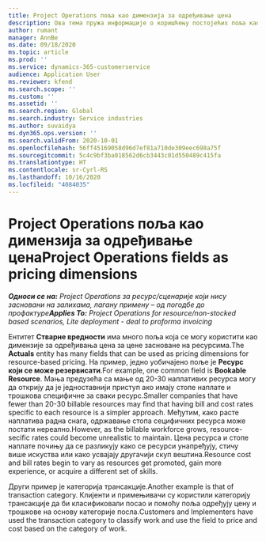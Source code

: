 ```yaml
---
title: Project Operations поља као димензија за одређивање цена
description: Ова тема пружа информације о коришћењу постојећих поља као димензија за одређивање цена у услузи Dynamics 365 Project Operations.
author: rumant
manager: AnnBe
ms.date: 09/18/2020
ms.topic: article
ms.prod: ''
ms.service: dynamics-365-customerservice
audience: Application User
ms.reviewer: kfend
ms.search.scope: ''
ms.custom: ''
ms.assetid: ''
ms.search.region: Global
ms.search.industry: Service industries
ms.author: suvaidya
ms.dyn365.ops.version: ''
ms.search.validFrom: 2020-10-01
ms.openlocfilehash: 56ff45169058d96d7ef81a710de309eec698a75f
ms.sourcegitcommit: 5c4c9bf3ba018562d6cb3443c01d550489c415fa
ms.translationtype: HT
ms.contentlocale: sr-Cyrl-RS
ms.lasthandoff: 10/16/2020
ms.locfileid: "4084035"
---
```

# <a name="project-operations-fields-as-pricing-dimensions"></a><span data-ttu-id="34a65-103">Project Operations поља као димензија за одређивање цена</span><span class="sxs-lookup"><span data-stu-id="34a65-103">Project Operations fields as pricing dimensions</span></span>

<span data-ttu-id="34a65-104">_**Односи се на:** Project Operations за ресурс/сценарије који нису засновани на залихама, лагану примену – од погодбе до профактуре_</span><span class="sxs-lookup"><span data-stu-id="34a65-104">_**Applies To:** Project Operations for resource/non-stocked based scenarios, Lite deployment - deal to proforma invoicing_</span></span>

<span data-ttu-id="34a65-105">Ентитет **Стварне вредности** има много поља која се могу користити као димензије за одређивања цена за цене засноване на ресурсима.</span><span class="sxs-lookup"><span data-stu-id="34a65-105">The **Actuals** entity has many fields that can be used as pricing dimensions for resource-based pricing.</span></span> <span data-ttu-id="34a65-106">На пример, једно уобичајено поље је **Ресурс који се може резервисати**.</span><span class="sxs-lookup"><span data-stu-id="34a65-106">For example, one common field is **Bookable Resource**.</span></span> <span data-ttu-id="34a65-107">Мања предузећа са мање од 20-30 наплативих ресурса могу да открију да је једноставнији приступ ако имају стопе наплате и трошкова специфичне за сваки ресурс.</span><span class="sxs-lookup"><span data-stu-id="34a65-107">Smaller companies that have fewer than 20-30 billable resources may find that having bill and cost rates specific to each resource is a simpler approach.</span></span> <span data-ttu-id="34a65-108">Међутим, како расте наплатива радна снага, одржавање стопа сецифичних ресурса може постати нереално.</span><span class="sxs-lookup"><span data-stu-id="34a65-108">However, as the billable workforce grows, resource-secific rates could become unrealistic to maintain.</span></span> <span data-ttu-id="34a65-109">Цена ресурса и стопе наплате почињу да се разликују како се ресурси унапређују, стичу више искуства или како усвајају другачији скуп вештина.</span><span class="sxs-lookup"><span data-stu-id="34a65-109">Resource cost and bill rates begin to vary as resources get promoted, gain more experience, or acquire a different set of skills.</span></span> 

<span data-ttu-id="34a65-110">Други пример је категорија трансакције.</span><span class="sxs-lookup"><span data-stu-id="34a65-110">Another example is that of transaction category.</span></span> <span data-ttu-id="34a65-111">Клијенти и примењивачи су користили категорију трансакције да би класификовали посао и помоћу поља одређују цену и трошкове на основу категорије посла.</span><span class="sxs-lookup"><span data-stu-id="34a65-111">Customers and Implementers have used the transaction category to classify work and use the field to price and cost based on the category of work.</span></span>
